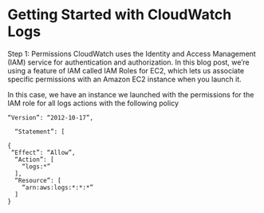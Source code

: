 # Getting Started with CloudWatch Logs

Step 1: Permissions
CloudWatch uses the Identity and Access Management (IAM) service for authentication and authorization. In this blog post, we’re using a feature of IAM called IAM Roles for EC2, which lets us associate specific permissions with an Amazon EC2 instance when you launch it.

In this case, we have an instance we launched with the permissions for the IAM role for all logs actions with the following policy
    
    “Version”: “2012-10-17”,
 
      “Statement”: [
   
    {
     “Effect”: “Allow”,
      “Action”: [
        “logs:*”
      ],
      “Resource”: [
        “arn:aws:logs:*:*:*”
      ]
    }
